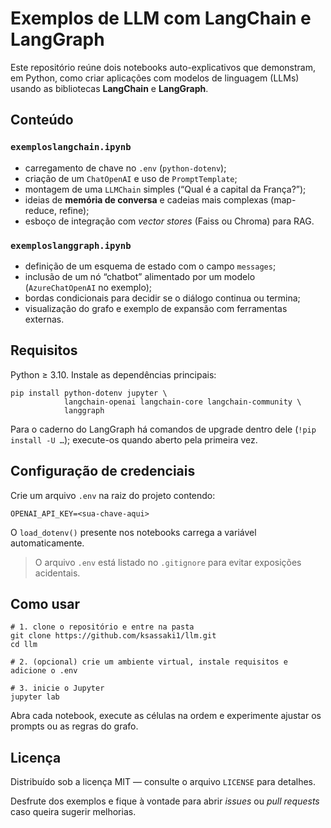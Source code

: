# Exemplos de LLM com LangChain e LangGraph

Este repositório reúne dois notebooks auto-explicativos que demonstram, em Python, como criar aplicações com modelos de linguagem (LLMs) usando as bibliotecas **LangChain** e **LangGraph**.

## Conteúdo

### `exemploslangchain.ipynb`

* carregamento de chave no `.env` (`python-dotenv`);
* criação de um `ChatOpenAI` e uso de `PromptTemplate`;
* montagem de uma `LLMChain` simples (“Qual é a capital da França?”);
* ideias de **memória de conversa** e cadeias mais complexas (map-reduce, refine);
* esboço de integração com *vector stores* (Faiss ou Chroma) para RAG.

### `exemploslanggraph.ipynb`

* definição de um esquema de estado com o campo `messages`;
* inclusão de um nó “chatbot” alimentado por um modelo (`AzureChatOpenAI` no exemplo);
* bordas condicionais para decidir se o diálogo continua ou termina;
* visualização do grafo e exemplo de expansão com ferramentas externas.

## Requisitos

Python ≥ 3.10. Instale as dependências principais:

    pip install python-dotenv jupyter \
                langchain-openai langchain-core langchain-community \
                langgraph

Para o caderno do LangGraph há comandos de upgrade dentro dele (`!pip install -U …`); execute-os quando aberto pela primeira vez.

## Configuração de credenciais

Crie um arquivo `.env` na raiz do projeto contendo:

    OPENAI_API_KEY=<sua-chave-aqui>

O `load_dotenv()` presente nos notebooks carrega a variável automaticamente.  
> O arquivo `.env` está listado no `.gitignore` para evitar exposições acidentais.

## Como usar

    # 1. clone o repositório e entre na pasta
    git clone https://github.com/ksassaki1/llm.git
    cd llm

    # 2. (opcional) crie um ambiente virtual, instale requisitos e adicione o .env

    # 3. inicie o Jupyter
    jupyter lab

Abra cada notebook, execute as células na ordem e experimente ajustar os prompts ou as regras do grafo.

## Licença

Distribuído sob a licença MIT — consulte o arquivo `LICENSE` para detalhes.

Desfrute dos exemplos e fique à vontade para abrir *issues* ou *pull requests* caso queira sugerir melhorias.
